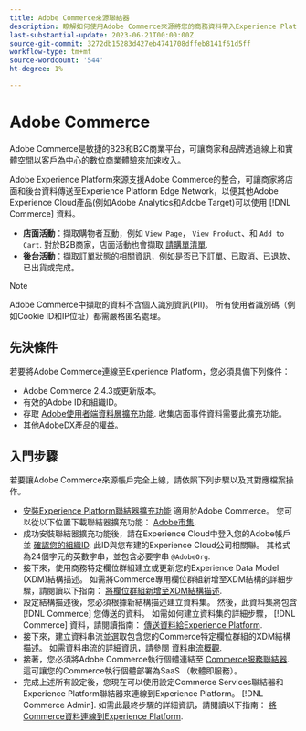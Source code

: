 ```yaml
---
title: Adobe Commerce來源聯結器
description: 瞭解如何使用Adobe Commerce來源將您的商務資料帶入Experience Platform。
last-substantial-update: 2023-06-21T00:00:00Z
source-git-commit: 3272db15283d427eb4741708dffeb8141f61d5ff
workflow-type: tm+mt
source-wordcount: '544'
ht-degree: 1%

---
```


# Adobe Commerce

Adobe Commerce是敏捷的B2B和B2C商業平台，可讓商家和品牌透過線上和實體空間以客戶為中心的數位商業體驗來加速收入。

Adobe Experience Platform來源支援Adobe Commerce的整合，可讓商家將店面和後台資料傳送至Experience Platform Edge Network，以便其他Adobe Experience Cloud產品(例如Adobe Analytics和Adobe Target)可以使用 [!DNL Commerce] 資料。

* **店面活動**：擷取購物者互動，例如 `View Page`， `View Product`、和 `Add to Cart`. 對於B2B商家，店面活動也會擷取 [請購單清單](<https://experienceleague.adobe.com/docs/commerce-admin/b2b/requisition-lists/requisition-lists.html>).
* **後台活動**：擷取訂單狀態的相關資訊，例如是否已下訂單、已取消、已退款、已出貨或完成。

>[!NOTE]
>
>Adobe Commerce中擷取的資料不含個人識別資訊(PII)。 所有使用者識別碼（例如Cookie ID和IP位址）都需嚴格匿名處理。

## 先決條件

若要將Adobe Commerce連線至Experience Platform，您必須具備下列條件：

* Adobe Commerce 2.4.3或更新版本。
* 有效的Adobe ID和組織ID。
* 存取 [Adobe使用者端資料層擴充功能](../../../tags/extensions/client/client-data-layer/overview.md). 收集店面事件資料需要此擴充功能。
* 其他AdobeDX產品的權益。

## 入門步驟

若要讓Adobe Commerce來源帳戶完全上線，請依照下列步驟以及其對應檔案操作。

* [安裝Experience Platform聯結器擴充功能](https://experienceleague.adobe.com/docs/commerce-merchant-services/experience-platform-connector/fundamentals/install.html) 適用於Adobe Commerce。 您可以從以下位置下載聯結器擴充功能： [Adobe市集](https://commercemarketplace.adobe.com/magento-experience-platform-connector.html).
* 成功安裝聯結器擴充功能後，請在Experience Cloud中登入您的Adobe帳戶並 [確認您的組織ID](https://experienceleague.adobe.com/docs/core-services/interface/administration/organizations.html?lang=en#concept_EA8AEE5B02CF46ACBDAD6A8508646255). 此ID與您布建的Experience Cloud公司相關聯。 其格式為24個字元的英數字串，並包含必要字串 `@AdobeOrg`.
* 接下來，使用商務特定欄位群組建立或更新您的Experience Data Model (XDM)結構描述。 如需將Commerce專用欄位群組新增至XDM結構的詳細步驟，請閱讀以下指南： [將欄位群組新增至XDM結構描述](https://experienceleague.adobe.com/docs/commerce-merchant-services/experience-platform-connector/fundamentals/update-xdm.html).
* 設定結構描述後，您必須根據新結構描述建立資料集。 然後，此資料集將包含 [!DNL Commerce] 您傳送的資料。 如需如何建立資料集的詳細步驟， [!DNL Commerce] 資料，請閱讀指南： [傳送資料給Experience Platform](https://experienceleague.adobe.com/docs/platform-learn/implement-mobile-sdk/experience-cloud/platform.html?lang=en#create-a-dataset).
* 接下來，建立資料串流並選取包含您的Commerce特定欄位群組的XDM結構描述。 如需資料串流的詳細資訊，請參閱 [資料串流概觀](https://experienceleague.adobe.com/docs/experience-platform/datastreams/overview.html?lang=zh-Hant).
* 接著，您必須將Adobe Commerce執行個體連結至 [Commerce服務聯結器](https://experienceleague.adobe.com/docs/commerce-merchant-services/user-guides/integration-services/saas.html). 這可讓您的Commerce執行個體部署為SaaS （軟體即服務）。
* 完成上述所有設定後，您現在可以使用設定Commerce Services聯結器和Experience Platform聯結器來連線到Experience Platform。 [!DNL Commerce Admin]. 如需此最終步驟的詳細資訊，請閱讀以下指南： [將Commerce資料連線到Experience Platform](https://experienceleague.adobe.com/docs/commerce-merchant-services/experience-platform-connector/fundamentals/connect-data.html).
